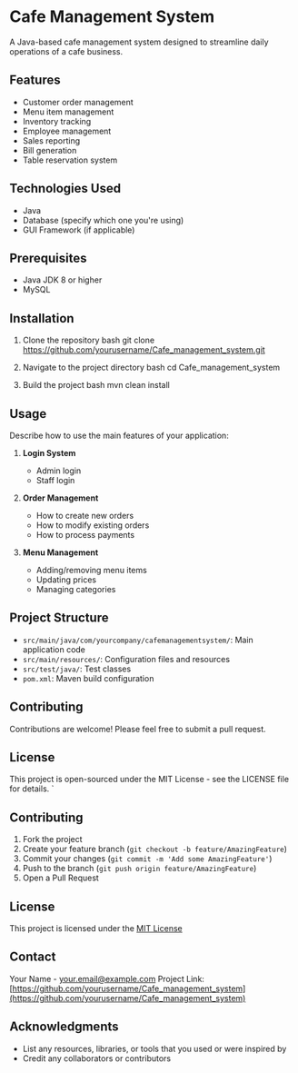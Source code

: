 # Cafe Management System

A Java-based cafe management system designed to streamline daily operations of a cafe business.

## Features

- Customer order management
- Menu item management
- Inventory tracking
- Employee management
- Sales reporting
- Bill generation
- Table reservation system

## Technologies Used

- Java
- Database (specify which one you're using)
- GUI Framework (if applicable)

## Prerequisites

- Java JDK 8 or higher
- MySQL 

## Installation

1. Clone the repository
bash
git clone https://github.com/yourusername/Cafe_management_system.git

2. Navigate to the project directory
bash
cd Cafe_management_system

3. Build the project
bash
mvn clean install


## Usage

Describe how to use the main features of your application:

1. **Login System**
   - Admin login
   - Staff login

2. **Order Management**
   - How to create new orders
   - How to modify existing orders
   - How to process payments

3. **Menu Management**
   - Adding/removing menu items
   - Updating prices
   - Managing categories

## Project Structure

- `src/main/java/com/yourcompany/cafemanagementsystem/`: Main application code
- `src/main/resources/`: Configuration files and resources
- `src/test/java/`: Test classes
- `pom.xml`: Maven build configuration

## Contributing

Contributions are welcome! Please feel free to submit a pull request.

## License

This project is open-sourced under the MIT License - see the LICENSE file for details.
`

## Contributing

1. Fork the project
2. Create your feature branch (`git checkout -b feature/AmazingFeature`)
3. Commit your changes (`git commit -m 'Add some AmazingFeature'`)
4. Push to the branch (`git push origin feature/AmazingFeature`)
5. Open a Pull Request

## License

This project is licensed under the [MIT License](LICENSE)

## Contact

Your Name - your.email@example.com
Project Link: [https://github.com/yourusername/Cafe_management_system](https://github.com/yourusername/Cafe_management_system)

## Acknowledgments

* List any resources, libraries, or tools that you used or were inspired by
* Credit any collaborators or contributors

